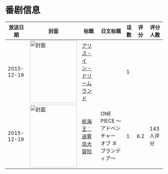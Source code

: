 # 番剧信息

|放送日期|封面|标题|日文标题|话数|评分|评分人数|
|---|---|---|---|---|---|---|
|2015-12-19|<img src="//lain.bgm.tv/pic/cover/c/1d/24/151993_8qTDl.jpg" alt="封面" style="width:150px;height:200px;object-fit:cover;">|[アリス・イン・ドリームランド](https://bangumi.tv/subject/151993)||1|||
|2015-12-19|<img src="//lain.bgm.tv/pic/cover/c/6f/6e/154112_qz22E.jpg" alt="封面" style="width:150px;height:200px;object-fit:cover;">|[航海王：迷雾岛大冒险](https://bangumi.tv/subject/154112)|ONE PIECE 〜アドベンチャー オブ ネブランディア〜|1|6.2|143人评分|
